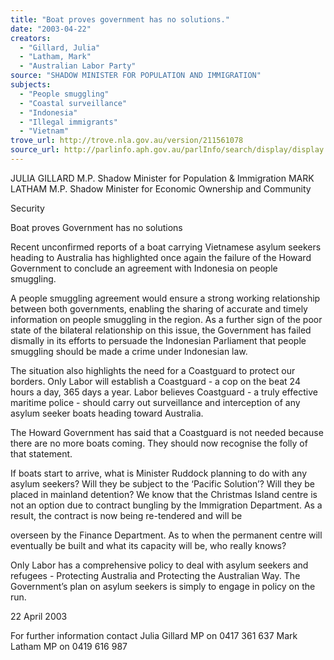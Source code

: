 ```yaml
---
title: "Boat proves government has no solutions."
date: "2003-04-22"
creators:
  - "Gillard, Julia"
  - "Latham, Mark"
  - "Australian Labor Party"
source: "SHADOW MINISTER FOR POPULATION AND IMMIGRATION"
subjects:
  - "People smuggling"
  - "Coastal surveillance"
  - "Indonesia"
  - "Illegal immigrants"
  - "Vietnam"
trove_url: http://trove.nla.gov.au/version/211561078
source_url: http://parlinfo.aph.gov.au/parlInfo/search/display/display.w3p;query=Id%3A%22media/pressrel/1P496%22
---
```


  JULIA GILLARD M.P.  Shadow Minister for Population & Immigration  MARK LATHAM M.P.  Shadow Minister for Economic Ownership and Community 

  Security 

  Boat proves Government has no solutions 

  Recent unconfirmed reports of a boat carrying Vietnamese asylum seekers heading to  Australia has highlighted once again the failure of the Howard Government to conclude an  agreement with Indonesia on people smuggling. 

  A people smuggling agreement would ensure a strong working relationship between both  governments, enabling the sharing of accurate and timely information on people smuggling in  the region. As a further sign of the poor state of the bilateral relationship on this issue,  the Government has failed dismally in its efforts to persuade the Indonesian  Parliament that people smuggling should be made a crime under Indonesian law. 

  The situation also highlights the need for a Coastguard to protect our borders. Only Labor  will establish a Coastguard - a cop on the beat 24 hours a day, 365 days a year. Labor  believes Coastguard - a truly effective maritime police - should carry out surveillance and  interception of any asylum seeker boats heading toward Australia. 

  The Howard Government has said that a Coastguard is not needed because there are no more  boats coming. They should now recognise the folly of that statement. 

  If boats start to arrive, what is Minister Ruddock planning to do with any asylum seekers?  Will they be subject to the ‘Pacific Solution’? Will they be placed in mainland detention?  We know that the Christmas Island centre is not an option due to contract bungling by the  Immigration Department. As a result, the contract is now being re-tendered and will be 

  overseen by the Finance Department. As to when the permanent centre will eventually be  built and what its capacity will be, who really knows? 

  Only Labor has a comprehensive policy to deal with asylum seekers and refugees -  Protecting Australia and Protecting the Australian Way. The Government’s plan on asylum  seekers is simply to engage in policy on the run. 

  22 April 2003 

  For further information contact  Julia Gillard MP on 0417 361 637  Mark Latham MP on 0419 616 987 

